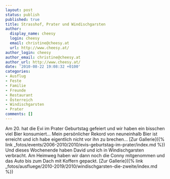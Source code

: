 ```yaml
---
layout: post
status: publish
published: true
title: Strasshof, Prater und Windischgarsten
author:
  display_name: cheesy
  login: cheesy
  email: christine@cheesy.at
  url: http://www.cheesy.at/
author_login: cheesy
author_email: christine@cheesy.at
author_url: http://www.cheesy.at/
date: '2010-08-22 19:08:32 +0100'
categories:
- Ausflug
- Feste
- Familie
- Freunde
- Restaurant
- Österreich
- Windischgarsten
- Prater
comments: []
---
```

Am 20. hat die Evi im Prater Geburtstag gefeiert und wir haben ein bisschen viel Bier konsumiert... Mein persönlicher Rekord von neuneinhalb Bier ist erreicht und ich habe eigentlich nicht vor ihn zu brechen...
[Zur Gallerie]({% link _fotos/events/2006-2010/2010/evis-geburtstag-im-prater/index.md %})
Und dieses Wochenende haben David und ich in Windischgarsten verbracht. Am Heimweg haben wir dann noch die Conny mitgenommen und das Auto bis zum Dach mit Koffern gepackt.
[Zur Gallerie]({% link _fotos/ausfluege/2010-2019/2010/windischgarsten-die-zweite/index.md %})
